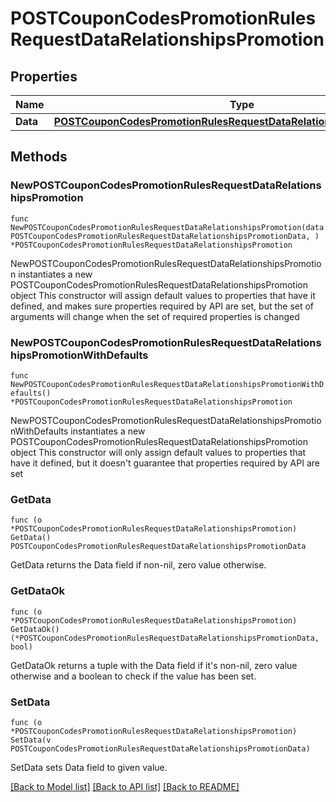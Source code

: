 # POSTCouponCodesPromotionRulesRequestDataRelationshipsPromotion

## Properties

Name | Type | Description | Notes
------------ | ------------- | ------------- | -------------
**Data** | [**POSTCouponCodesPromotionRulesRequestDataRelationshipsPromotionData**](POSTCouponCodesPromotionRulesRequestDataRelationshipsPromotionData.md) |  | 

## Methods

### NewPOSTCouponCodesPromotionRulesRequestDataRelationshipsPromotion

`func NewPOSTCouponCodesPromotionRulesRequestDataRelationshipsPromotion(data POSTCouponCodesPromotionRulesRequestDataRelationshipsPromotionData, ) *POSTCouponCodesPromotionRulesRequestDataRelationshipsPromotion`

NewPOSTCouponCodesPromotionRulesRequestDataRelationshipsPromotion instantiates a new POSTCouponCodesPromotionRulesRequestDataRelationshipsPromotion object
This constructor will assign default values to properties that have it defined,
and makes sure properties required by API are set, but the set of arguments
will change when the set of required properties is changed

### NewPOSTCouponCodesPromotionRulesRequestDataRelationshipsPromotionWithDefaults

`func NewPOSTCouponCodesPromotionRulesRequestDataRelationshipsPromotionWithDefaults() *POSTCouponCodesPromotionRulesRequestDataRelationshipsPromotion`

NewPOSTCouponCodesPromotionRulesRequestDataRelationshipsPromotionWithDefaults instantiates a new POSTCouponCodesPromotionRulesRequestDataRelationshipsPromotion object
This constructor will only assign default values to properties that have it defined,
but it doesn't guarantee that properties required by API are set

### GetData

`func (o *POSTCouponCodesPromotionRulesRequestDataRelationshipsPromotion) GetData() POSTCouponCodesPromotionRulesRequestDataRelationshipsPromotionData`

GetData returns the Data field if non-nil, zero value otherwise.

### GetDataOk

`func (o *POSTCouponCodesPromotionRulesRequestDataRelationshipsPromotion) GetDataOk() (*POSTCouponCodesPromotionRulesRequestDataRelationshipsPromotionData, bool)`

GetDataOk returns a tuple with the Data field if it's non-nil, zero value otherwise
and a boolean to check if the value has been set.

### SetData

`func (o *POSTCouponCodesPromotionRulesRequestDataRelationshipsPromotion) SetData(v POSTCouponCodesPromotionRulesRequestDataRelationshipsPromotionData)`

SetData sets Data field to given value.



[[Back to Model list]](../README.md#documentation-for-models) [[Back to API list]](../README.md#documentation-for-api-endpoints) [[Back to README]](../README.md)


